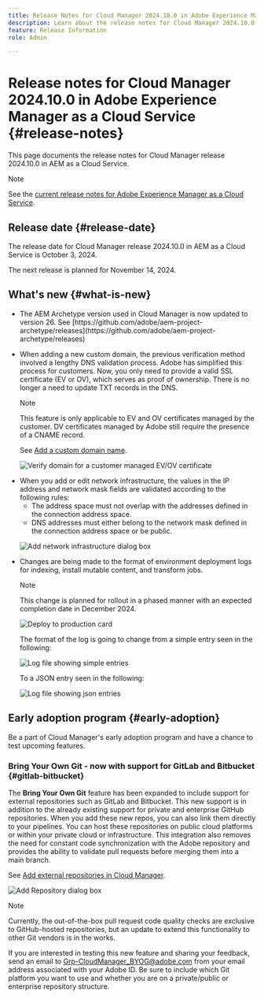```yaml
---
title: Release Notes for Cloud Manager 2024.10.0 in Adobe Experience Manager as a Cloud Service
description: Learn about the release notes for Cloud Manager 2024.10.0 in AEM as a Cloud Service.
feature: Release Information
role: Admin

---
```

# Release notes for Cloud Manager 2024.10.0 in Adobe Experience Manager as a Cloud Service {#release-notes}

This page documents the release notes for Cloud Manager release 2024.10.0 in AEM as a Cloud Service.

>[!NOTE]
>
>See the [current release notes for Adobe Experience Manager as a Cloud Service](/help/release-notes/release-notes-cloud/release-notes-current.md).

## Release date {#release-date}

The release date for Cloud Manager release 2024.10.0 in AEM as a Cloud Service is October 3, 2024. 

The next release is planned for November 14, 2024.

## What's new {#what-is-new}

* <!-- BOTH CS & AMS --> The AEM Archetype version used in Cloud Manager is now updated to version 26. See [https://github.com/adobe/aem-project-archetype/releases](https://github.com/adobe/aem-project-archetype/releases) 

<!-- (CMGR-59817) -->

* <!-- CS ONLY --> When adding a new custom domain, the previous verification method involved a lengthy DNS validation process. Adobe has simplified this process for customers. Now, you only need to provide a valid SSL certificate (EV or OV), which serves as proof of ownership. There is no longer a need to update TXT records in the DNS.

    >[!NOTE]
    >
    >This feature is only applicable to EV and OV certificates managed by the customer. DV certificates managed by Adobe still require the presence of a CNAME record.

    See [Add a custom domain name](/help/implementing/cloud-manager/custom-domain-names/add-custom-domain-name.md).

    ![Verify domain for a customer managed EV/OV certificate](/help/implementing/cloud-manager/assets/verify-domain-customer-managed-step.png)

* <!-- CS ONLY --> When you add or edit network infrastructure, the values in the IP address and network mask fields are validated according to the following rules:

    * The address space must not overlap with the addresses defined in the connection address space.
    * DNS addresses must either belong to the network mask defined in the connection address space or be public.

    ![Add network infrastructure dialog box](/help/implementing/cloud-manager/release-notes/assets/network-infrastructure-add.png)

* <!-- CS ONLY --> Changes are being made to the format of environment deployment logs for indexing, install mutable content, and transform jobs.

    >[!NOTE]
    >
    >This change is planned for rollout in a phased manner with an expected completion date in December 2024.

    ![Deploy to production card](/help/implementing/cloud-manager/release-notes/assets/deploy-to-production-card.png)

    The format of the log is going to change from a simple entry seen in the following:

    ![Log file showing simple entries](/help/implementing/cloud-manager/release-notes/assets/log-file-simple-entry.png)

    To a JSON entry seen in the following:

    ![Log file showing json entries](/help/implementing/cloud-manager/release-notes/assets/log-file-json-entry.png)


## Early adoption program {#early-adoption}

Be a part of Cloud Manager's early adoption program and have a chance to test upcoming features.

### Bring Your Own Git - now with support for GitLab and Bitbucket {#gitlab-bitbucket}

<!-- BOTH CS & AMS -->

The **Bring Your Own Git** feature has been expanded to include support for external repositories such as GitLab and Bitbucket. This new support is in addition to the already existing support for private and enterprise GitHub repositories. When you add these new repos, you can also link them directly to your pipelines. You can host these repositories on public cloud platforms or within your private cloud or infrastructure. This integration also removes the need for constant code synchronization with the Adobe repository and provides the ability to validate pull requests before merging them into a main branch.

See [Add external repositories in Cloud Manager](/help/implementing/cloud-manager/managing-code/external-repositories.md).

![Add Repository dialog box](/help/implementing/cloud-manager/release-notes/assets/repositories-add-release-notes.png)

>[!NOTE]
>
>Currently, the out-of-the-box pull request code quality checks are exclusive to GitHub-hosted repositories, but an update to extend this functionality to other Git vendors is in the works.

If you are interested in testing this new feature and sharing your feedback, send an email to [Grp-CloudManager_BYOG@adobe.com](mailto:Grp-CloudManager_BYOG@adobe.com) from your email address associated with your Adobe ID. Be sure to include which Git platform you want to use and whether you are on a private/public or enterprise repository structure.


<!-- ## Bug fixes




## Known issues {#known-issues} -->
